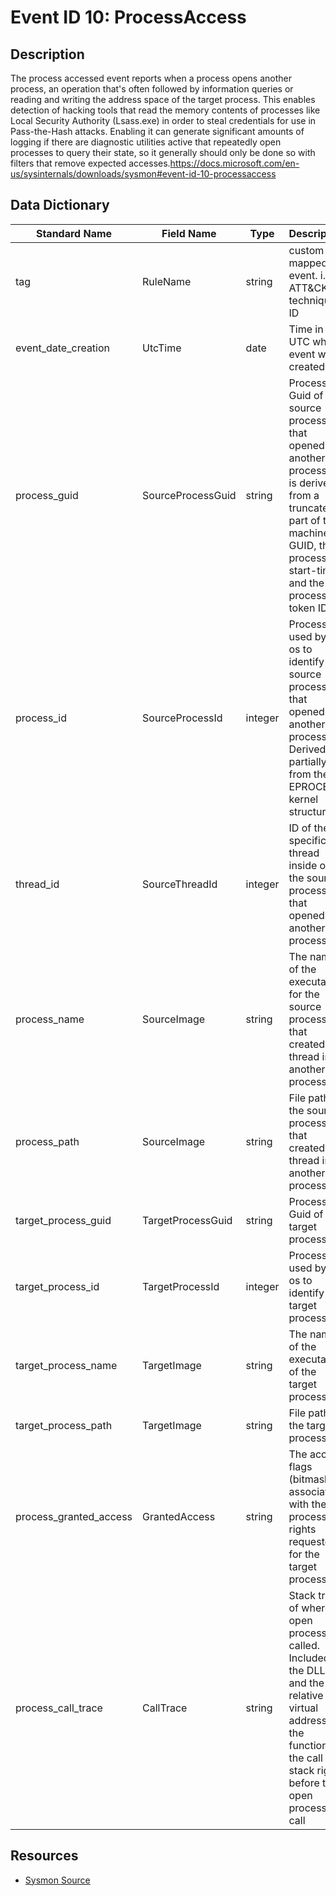 # Event ID 10: ProcessAccess

## Description
The process accessed event reports when a process opens another process, an operation that's often followed by information queries or reading and writing the address space of the target process. This enables detection of hacking tools that read the memory contents of processes like Local Security Authority (Lsass.exe) in order to steal credentials for use in Pass-the-Hash attacks. Enabling it can generate significant amounts of logging if there are diagnostic utilities active that repeatedly open processes to query their state, so it generally should only be done so with filters that remove expected accesses.<a href="https://docs.microsoft.com/en-us/sysinternals/downloads/sysmon#event-id-10-processaccess">https://docs.microsoft.com/en-us/sysinternals/downloads/sysmon#event-id-10-processaccess</a>

## Data Dictionary
|Standard Name|Field Name|Type|Description|Sample Value|
|---|---|---|---|---|
|tag|RuleName|string|custom tag mapped to event. i.e ATT&CK technique ID|T1114|
|event_date_creation|UtcTime|date|Time in UTC when event was created|4/11/18 5:18|
|process_guid|SourceProcessGuid|string|Process Guid of the source process that opened another process. It is derived from a truncated part of the machine GUID, the process start-time and the process token ID.|{A98268C1-9587-5ACD-0000-001004C40000}|
|process_id|SourceProcessId|integer|Process ID used by the os to identify the source process that opened another process. Derived partially from the EPROCESS kernel structure|916|
|thread_id|SourceThreadId|integer|ID of the specific thread inside of the source process that opened another process|2804|
|process_name|SourceImage|string|The name of the executable for the source process that created a thread in another process|svchost.exe|
|process_path|SourceImage|string|File path of the source process that created a thread in another process|C:\WINDOWS\system32\svchost.exe|
|target_process_guid|TargetProcessGuid|string|Process Guid of the target process|{A98268C1-9597-5ACD-0000-00101D690200}|
|target_process_id|TargetProcessId|integer|Process ID used by the os to identify the target process|2288|
|target_process_name|TargetImage|string|The name of the executable of the target process|4.12.17007.18022-0\MsMpEng.exe|
|target_process_path|TargetImage|string|File path of the target process|C:\ProgramData\Microsoft\Windows Defender\platform\4.12.17007.18022-0\MsMpEng.exe|
|process_granted_access|GrantedAccess|string|The access flags (bitmask) associated with the process rights requested for the target process|0x1000|
|process_call_trace|CallTrace|string|Stack trace of where open process is called. Included is the DLL and the relative virtual address of the functions in the call stack right before the open process call|C:\WINDOWS\SYSTEM32\ntdll.dll+a0344|

## Resources
* [Sysmon Source](https://docs.microsoft.com/en-us/sysinternals/downloads/sysmon#event-id-10-processaccess)
